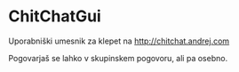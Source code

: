 # ChitChatGui

Uporabniški umesnik za klepet na http://chitchat.andrej.com

Pogovarjaš se lahko v skupinskem pogovoru, ali pa osebno.
